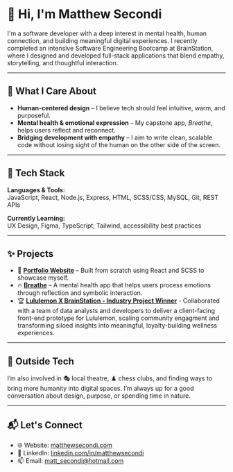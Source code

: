 # 👋 Hi, I'm Matthew Secondi

I'm a software developer with a deep interest in mental health, human connection, and building meaningful digital experiences. I recently completed an intensive Software Engineering Bootcamp at BrainStation, where I designed and developed full-stack applications that blend empathy, storytelling, and thoughtful interaction.

---

## 🧠 What I Care About

- **Human-centered design** – I believe tech should feel intuitive, warm, and purposeful.
- **Mental health & emotional expression** – My capstone app, *Breathe*, helps users reflect and reconnect.
- **Bridging development with empathy** – I aim to write clean, scalable code without losing sight of the human on the other side of the screen.

---

## 🔧 Tech Stack

**Languages & Tools:**  
JavaScript, React, Node.js, Express, HTML, SCSS/CSS, MySQL, Git, REST APIs

**Currently Learning:**  
UX Design, Figma, TypeScript, Tailwind, accessibility best practices

---

## ✨ Projects

- 🎨 **[Portfolio Website](https://www.matthewsecondi.com)** – Built from scratch using React and SCSS to showcase myself.
- 🔥 **[Breathe](https://github.com/msecondi/Breathe-Client)** – A mental health app that helps users process emotions through reflection and symbolic interaction.
- 🏆 **[Lululemon X BrainStation - Industry Project Winner](https://industryprojectteam1.netlify.app/)** - Collaborated with a team of data analysts and developers to deliver a client-facing front-end prototype for Lululemon, scaling community engagment and transforming siloed insights into meaningful, loyalty-building wellness experiences.

---

## 🌱 Outside Tech

I’m also involved in 🎭 local theatre, ♟️ chess clubs, and finding ways to bring more humanity into digital spaces. I’m always up for a good conversation about design, purpose, or spending time in nature.

---

## 📬 Let's Connect

- 🌐 Website: [matthewsecondi.com](https://www.matthewsecondi.com)
- 💼 LinkedIn: [linkedin.com/in/matthewsecondi](https://www.linkedin.com/in/matthewsecondi/)
- 📫 Email: matt_secondi@hotmail.com
